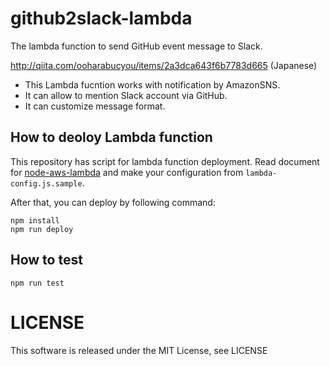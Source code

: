# github2slack-lambda

The lambda function to send GitHub event message to Slack.

http://qiita.com/ooharabucyou/items/2a3dca643f6b7783d665 (Japanese)

- This Lambda fucntion works with notification by AmazonSNS.
- It can allow to mention Slack account via GitHub.
- It can customize message format.

## How to deoloy Lambda function

This repository has script for lambda function deployment.
Read document for [node-aws-lambda](node-aws-lambda) and make your configuration from `lambda-config.js.sample`.

After that, you can deploy by following command:

```
npm install
npm run deploy
```

## How to test

```
npm run test
```

# LICENSE

This software is released under the MIT License, see LICENSE
